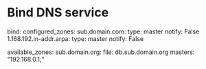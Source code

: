 
# Bind DNS service

bind:
  configured_zones:
    sub.domain.com:
      type: master
      notify: False
    1.168.192.in-addr.arpa:
      type: master
      notify: False

available_zones:
  sub.domain.org:
    file: db.sub.domain.org
    masters: "192.168.0.1;"